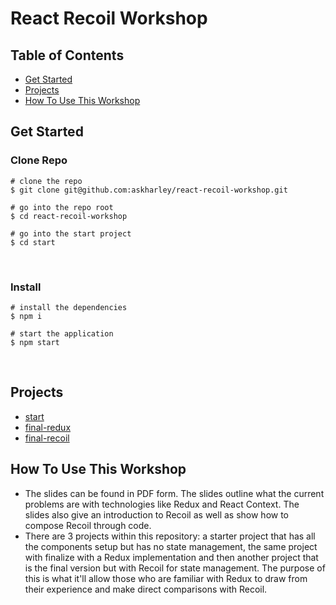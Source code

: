 # React Recoil Workshop

## Table of Contents
* [Get Started](#get-started)
* [Projects](#projects)
* [How To Use This Workshop](#how-to-use-this-workshop)
​
## Get Started

### Clone Repo
```
# clone the repo
$ git clone git@github.com:askharley/react-recoil-workshop.git
​
# go into the repo root
$ cd react-recoil-workshop
​
# go into the start project
$ cd start
```
​
### Install
```
# install the dependencies
$ npm i
​
# start the application
$ npm start
```
​
## Projects

* [start](https://github.com/askharley/react-recoil-workshop/tree/main/start)
* [final-redux](https://github.com/askharley/react-recoil-workshop/tree/main/final-redux)
* [final-recoil](https://github.com/askharley/react-recoil-workshop/tree/main/final-recoil)
​
​
## How To Use This Workshop
- The slides can be found in PDF form. The slides outline what the current problems are with technologies like Redux and React Context. The slides also give an introduction to Recoil as well as show how to compose Recoil through code.
- There are 3 projects within this repository: a starter project that has all the components setup but has no state management, the same project with finalize with a Redux implementation and then another project that is the final version but with Recoil for state management. The purpose of this is what it'll allow those who are familiar with Redux to draw from their experience and make direct comparisons with Recoil.
